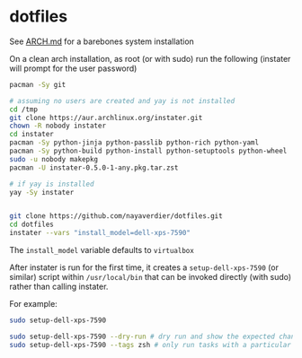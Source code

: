 # dotfiles

See [ARCH.md](ARCH.md) for a barebones system installation

On a clean arch installation, as root (or with sudo) run the following (instater
will prompt for the user password)

```bash
pacman -Sy git

# assuming no users are created and yay is not installed
cd /tmp
git clone https://aur.archlinux.org/instater.git
chown -R nobody instater
cd instater
pacman -Sy python-jinja python-passlib python-rich python-yaml
pacman -Sy python-build python-install python-setuptools python-wheel
sudo -u nobody makepkg
pacman -U instater-0.5.0-1-any.pkg.tar.zst

# if yay is installed
yay -Sy instater


git clone https://github.com/nayaverdier/dotfiles.git
cd dotfiles
instater --vars "install_model=dell-xps-7590"
```

The `install_model` variable defaults to `virtualbox`

After instater is run for the first time, it creates a
`setup-dell-xps-7590` (or similar) script within `/usr/local/bin` that can be
invoked directly (with sudo) rather than calling instater.

For example:

```bash
sudo setup-dell-xps-7590

sudo setup-dell-xps-7590 --dry-run # dry run and show the expected changes
sudo setup-dell-xps-7590 --tags zsh # only run tasks with a particular tag
```
